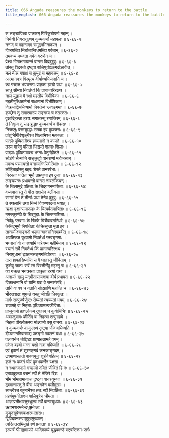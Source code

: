 ```yaml
---
title: 066 Angada reassures the monkeys to return to the battle
title_english: 066 Angada reassures the monkeys to return to the battle

---
```

स लङ्घायित्वा प्राकारम् गिरिकूटोपमो महान् ।  
निर्ययौ निगरात्तूत्णम् कुम्भकर्णो महाबलः ॥ ६-६६-१  
ननाद च महानादम् समुद्रमभिनादयन् ।  
विजयन्निव निर्घातान्विधमन्निव पर्वतान् ॥ ६-६६-२  
तमवध्यं मघवता यमेन वरुणेन च ।  
प्रेक्ष्य भीमाक्षमायान्तं वानरा विप्रदुद्रुवुः ॥ ६-६६-३  
तांस्तु विद्रवतो दृष्ट्वा वालिपुत्रोऽङ्गदोऽब्रवीत् ।  
नलं नीलं गवाक्षं च कुमुदं च महाबलम् ॥ ६-६६-४  
आत्मानमत्र विस्मृत्य वीर्याण्यभिजनानि च ।  
क्व गच्छत भयत्रस्ताः प्राकृता हरयो यथा ॥ ६-६६-५  
साधु सौम्या निवर्तध्वं किं प्राणान्परिरक्षथ ।  
नालं युद्धाय वै रक्षो महतीयं विभीषिकाः ॥ ६-६६-६  
महतीमुत्थितामेनां राक्षसानां विभीषिकाम् ।  
विक्रमाद्विधमिष्यामो निवर्तध्वं प्लवङ्गमाः ॥ ६-६६-७  
कृच्छ्रेण तु समाश्वास्य सङ्गम्य च ततस्ततः ।  
वृक्षाद्रिहस्ता हरयः सम्प्रतस्थू रणाजिरम् ॥ ६-६६-८  
ते निवृत्य तु सङ्क्रुद्धाः कुम्भकर्णं वनौकसः ।  
निजघ्नुः परमक्रुद्धाः समदा इव कुञ्जराः ॥ ६-६६-९  
प्रांशुभिर्गिरिशृङ्गैश्च शिलाभिश्च महाबलाः ।  
पादपैः पुष्पिताग्रैश्च हन्यमानो न कम्पते ॥ ६-६६-१०  
तस्य गात्रेषु पतिता भिद्यन्ते शतशः शिलाः ।  
पादपाः पुष्पिताग्राश्च भग्नाः पेतुर्महीतले ॥ ६-६६-११  
सोऽपि सैन्यानि सङ्क्रुद्धो वानराणां महौजसाम् ।  
ममन्थ परमायत्तो वनान्यग्निरिवोत्थितः ॥ ६-६६-१२  
लोहितार्द्रास्तु बहवः शेरते वानरर्षभाः ।  
निरस्ताः पतिता भूमौ ताम्रपुष्पा इव द्रुमाः ॥ ६-६६-१३  
लङ्घयन्तः प्रधावन्तो वानरा नावलोकयन् ।  
के चित्समुद्रे पतिताः के चिद्गगनमाश्रिताः ॥ ६-६६-१४  
वध्यमानास्तु ते वीरा राक्षसेन बलीयसा ।  
सागरं येन ते तीर्णाः पथा तेनैव दुद्रुवुः ॥ ६-६६-१५  
ते स्थलानि तथा निम्नं विषण्णवदना भयात् ।  
ऋक्षा वृक्षान्समारूढाः के चित्पर्वतमाश्रिताः ॥ ६-६६-१६  
ममज्जुरर्णवे के चिद्गुहाः के चित्समाश्रिताः ।  
निषेदुः प्लवगाः के चित्के चिन्नैवावतस्थिरे ॥ ६-६६-१७  
केचिद्भूमौ निपतिताः केचित्सुप्ता मृता इव ।  
तान्समीक्ष्याङ्गदो भङ्गान्वानरानिदमब्रवीत् ॥ ६-६६-१८  
अवतिष्ठत युध्यामो निवर्तध्वं प्लवङ्गमाः ।  
भग्नानां वो न पश्यामि परिगम्य महीमिमाम् ॥ ६-६६-१९  
स्थानं सर्वे निवर्तध्वं किं प्राणान्परिरक्षथ ।  
निरायुधानां द्रवतामसङ्गगतिपौरुषाः ॥ ६-६६-२०  
दारा ह्यपहसिष्यन्ति स वै घातस्तु जीविताम् ।  
कुलेषु जाताः सर्वे स्म विस्तीर्णेषु महत्सु च ॥ ६-६६-२१  
क्व गच्छत भयत्रस्ताः प्राकृता हरयो यथा ।  
अनार्याः खलु यद्भीतास्त्यक्त्वा वीर्यं प्रधावत ॥ ६-६६-२२  
विकत्थनानि वो यानि यदा वै जनसंसदि ।  
तानि वः क्व च यतानि सोदग्राणि महान्ति च ॥ ६-६६-२३  
भीरुप्रवादाः श्रूयन्ते यस्तु जीवति धिक्कृतः ।  
मार्गः सत्पुरुषैर्जुष्टः सेव्यतां त्यज्यतां भयम् ॥ ६-६६-२४  
शयामहे वा निहताः पृथिव्यामल्पजीविताः ।  
प्राप्नुयामो ब्रह्मलोकम् दुष्प्रपम् च कुयोधिभिः ॥ ६-६६-२५  
अवाप्नुयामः कीर्तिम् वा निहत्वा शत्रुमाहवे ।  
निहता वीरलोकस्य भोक्ष्यामो वसु वानराः ॥ ६-६६-२६  
न कुम्भकर्णः काकुत्स्थं दृष्ट्वा जीवन्गमिष्यति ।  
दीप्यमानमिवासाद्य पतङ्गो ज्वलनं यथा ॥ ६-६६-२७  
पलायनेन चोद्दिष्टाः प्राणान्रक्षामहे वयम् ।  
एकेन बहवो भग्ना यशो नाशं गमिष्यति ॥ ६-६६-२८  
एवं ब्रुवाणं तं शूरमङ्गदं कनकाङ्गदम् ।  
द्रवमाणास्ततो वाक्यमूचुः शूरविगर्हितम् ॥ ६-६६-२९  
कृतं नः कदनं घोरं कुम्भकर्णेन रक्षसा ।  
न स्थानकालो गच्छामो दयितं जीवितं हि नः ॥ ६-६६-३०  
एतावदुक्त्वा वचनं सर्वे ते भेजिरे दिशः ।  
भीमं भीमाक्षमायान्तं दृष्ट्वा वानरयूथपाः ॥ ६-६६-३१  
द्रवमाणास्तु ते वीरा अङ्गदेन वलीमुखाः ।  
सान्त्वैश्च बहुमानैश्च ततः सर्वे निवर्तिताः ॥ ६-६६-३२  
प्रहर्षमुपनीताश्च वालिपुत्रेण धीमता ।  
आज्ञाप्रतीक्षास्तुस्थुश्च सर्वे वानरयूथपाः ॥ ६-६६-३३  
ऋषभशरभमैन्दधूम्रनीलाः ।  
कुमुदसुषेणगवाक्षरम्भताराः।  
द्विविदपनसवायुपुत्रमुख्यास् ।  
त्वरिततराभिमुखं रणं प्रयाताः ॥ ६-६६-३४  
इत्यार्षे श्रीमद्रामायणे आदिकाव्ये युद्धकाण्डे षट्षष्टितमः सर्गः